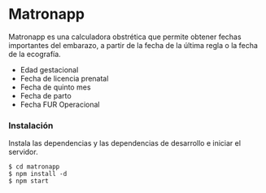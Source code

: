 # Matronapp

Matronapp es una calculadora obstrética que permite obtener fechas importantes del embarazo, a partir de la fecha de la última regla o la fecha de la ecografía.

- Edad gestacional
- Fecha de licencia prenatal
- Fecha de quinto mes
- Fecha de parto
- Fecha FUR Operacional

### Instalación

Instala las dependencias y las dependencias de desarrollo e iniciar el servidor.

```
$ cd matronapp
$ npm install -d
$ npm start
```
